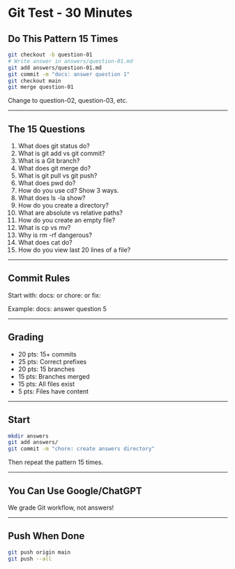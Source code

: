 # Git Test - 30 Minutes

## Do This Pattern 15 Times

```bash
git checkout -b question-01
# Write answer in answers/question-01.md
git add answers/question-01.md
git commit -m "docs: answer question 1"
git checkout main
git merge question-01
```

Change to question-02, question-03, etc.

---

## The 15 Questions

1. What does git status do?
2. What is git add vs git commit?
3. What is a Git branch?
4. What does git merge do?
5. What is git pull vs git push?
6. What does pwd do?
7. How do you use cd? Show 3 ways.
8. What does ls -la show?
9. How do you create a directory?
10. What are absolute vs relative paths?
11. How do you create an empty file?
12. What is cp vs mv?
13. Why is rm -rf dangerous?
14. What does cat do?
15. How do you view last 20 lines of a file?

---

## Commit Rules

Start with: docs: or chore: or fix:

Example: docs: answer question 5

---

## Grading

- 20 pts: 15+ commits
- 25 pts: Correct prefixes
- 20 pts: 15 branches
- 15 pts: Branches merged
- 15 pts: All files exist
- 5 pts: Files have content

---

## Start

```bash
mkdir answers
git add answers/
git commit -m "chore: create answers directory"
```

Then repeat the pattern 15 times.

---

## You Can Use Google/ChatGPT

We grade Git workflow, not answers!

---

## Push When Done

```bash
git push origin main
git push --all
```
